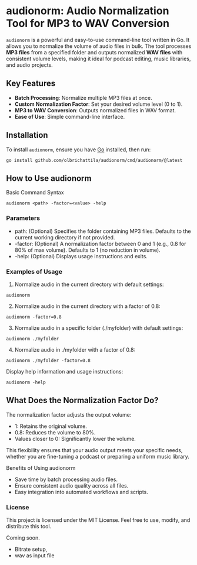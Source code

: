 # audionorm: Audio Normalization Tool for MP3 to WAV Conversion

`audionorm` is a powerful and easy-to-use command-line tool written in Go. It allows you to normalize the volume of audio files in bulk. The tool processes **MP3 files** from a specified folder and outputs normalized **WAV files** with consistent volume levels, making it ideal for podcast editing, music libraries, and audio projects.

## Key Features

- **Batch Processing**: Normalize multiple MP3 files at once.
- **Custom Normalization Factor**: Set your desired volume level (0 to 1).
- **MP3 to WAV Conversion**: Outputs normalized files in WAV format.
- **Ease of Use**: Simple command-line interface.

## Installation

To install `audionorm`, ensure you have [Go](https://golang.org/) installed, then run:

```
go install github.com/olbrichattila/audionorm/cmd/audionorm/@latest
```

## How to Use audionorm
Basic Command Syntax
```
audionorm <path> -factor=<value> -help
```
### Parameters
- path: (Optional) Specifies the folder containing MP3 files. Defaults to the current working directory if not provided.
- -factor: (Optional) A normalization factor between 0 and 1 (e.g., 0.8 for 80% of max volume). Defaults to 1 (no reduction in volume).
- -help: (Optional) Displays usage instructions and exits.

### Examples of Usage
1. Normalize audio in the current directory with default settings:

```
audionorm
```
2. Normalize audio in the current directory with a factor of 0.8:

```
audionorm -factor=0.8
```
3. Normalize audio in a specific folder (./myfolder) with default settings:

```
audionorm ./myfolder
```
4. Normalize audio in ./myfolder with a factor of 0.8:

```
audionorm ./myfolder -factor=0.8
```
Display help information and usage instructions:
```
audionorm -help
```

## What Does the Normalization Factor Do?
The normalization factor adjusts the output volume:

- 1: Retains the original volume.
- 0.8: Reduces the volume to 80%.
- Values closer to 0: Significantly lower the volume.

This flexibility ensures that your audio output meets your specific needs, whether you are fine-tuning a podcast or preparing a uniform music library.

Benefits of Using audionorm
- Save time by batch processing audio files.
- Ensure consistent audio quality across all files.
- Easy integration into automated workflows and scripts.

### License
This project is licensed under the MIT License. Feel free to use, modify, and distribute this tool.

Coming soon.
- Bitrate setup,
- wav as input file
